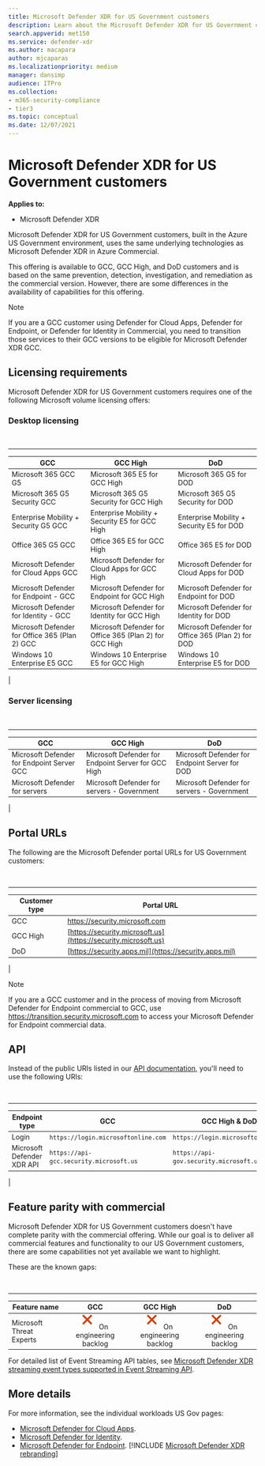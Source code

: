```yaml
---
title: Microsoft Defender XDR for US Government customers
description: Learn about the Microsoft Defender XDR for US Government customers requirements and capabilities available
search.appverid: met150
ms.service: defender-xdr
ms.author: macapara
author: mjcaparas
ms.localizationpriority: medium
manager: dansimp
audience: ITPro
ms.collection: 
- m365-security-compliance
- tier3
ms.topic: conceptual
ms.date: 12/07/2021
---
```


# Microsoft Defender XDR for US Government customers

**Applies to:**
- Microsoft Defender XDR

Microsoft Defender XDR for US Government customers, built in the Azure US Government environment, uses the same underlying technologies as Microsoft Defender XDR in Azure Commercial.

This offering is available to GCC, GCC High, and DoD customers and is based on the same prevention, detection, investigation, and remediation as the commercial version. However, there are some differences in the availability of capabilities for this offering.

> [!NOTE]
> If you are a GCC customer using Defender for Cloud Apps, Defender for Endpoint, or Defender for Identity in Commercial, you need to transition those services to their GCC versions to be eligible for Microsoft Defender XDR GCC.

## Licensing requirements

Microsoft Defender XDR for US Government customers requires one of the following Microsoft volume licensing offers:

### Desktop licensing

<br />

****

|GCC|GCC High|DoD|
|---|---|---|
|Microsoft 365 GCC G5|Microsoft 365 E5 for GCC High|Microsoft 365 G5 for DOD|
|Microsoft 365 G5 Security GCC|Microsoft 365 G5 Security for GCC High|Microsoft 365 G5 Security for DOD|
|Enterprise Mobility + Security G5 GCC|Enterprise Mobility + Security E5 for GCC High|Enterprise Mobility + Security E5 for DOD|
|Office 365 G5 GCC|Office 365 E5 for GCC High|Office 365 E5 for DOD|
|Microsoft Defender for Cloud Apps GCC|Microsoft Defender for Cloud Apps for GCC High|Microsoft Defender for Cloud Apps for DOD|
|Microsoft Defender for Endpoint - GCC|Microsoft Defender for Endpoint for GCC High|Microsoft Defender for Endpoint for DOD|
|Microsoft Defender for Identity - GCC|Microsoft Defender for Identity for GCC High|Microsoft Defender for Identity for DOD|
|Microsoft Defender for Office 365 (Plan 2) GCC|Microsoft Defender for Office 365 (Plan 2) for GCC High|Microsoft Defender for Office 365 (Plan 2) for DOD|
|Windows 10 Enterprise E5 GCC|Windows 10 Enterprise E5 for GCC High|Windows 10 Enterprise E5 for DOD|
|

### Server licensing

<br />

****

|GCC|GCC High|DoD|
|---|---|---|
|Microsoft Defender for Endpoint Server GCC|Microsoft Defender for Endpoint Server for GCC High|Microsoft Defender for Endpoint Server for DOD|
|Microsoft Defender for servers|Microsoft Defender for servers - Government|Microsoft Defender for servers - Government|
|

## Portal URLs

The following are the Microsoft Defender portal URLs for US Government customers:

<br />

****

|Customer type|Portal URL|
|---|---|
|GCC|<https://security.microsoft.com>|
|GCC High|[https://security.microsoft.us](https://security.microsoft.us)|
|DoD|[https://security.apps.mil](https://security.apps.mil)|
|
> [!NOTE]
> If you are a GCC customer and in the process of moving from Microsoft Defender for Endpoint commercial to GCC, use https://transition.security.microsoft.com to access your Microsoft Defender for Endpoint commercial data.

## API

Instead of the public URIs listed in our [API documentation](api-overview.md), you'll need to use the following URIs:

<br />

****

|Endpoint type|GCC|GCC High & DoD|
|---|---|---|
|Login|`https://login.microsoftonline.com`|`https://login.microsoftonline.us`|
|Microsoft Defender XDR API|`https://api-gcc.security.microsoft.us`|`https://api-gov.security.microsoft.us`|
|

## Feature parity with commercial

Microsoft Defender XDR for US Government customers doesn't have complete parity with the commercial offering. While our goal is to deliver all commercial features and functionality to our US Government customers, there are some capabilities not yet available we want to highlight.

These are the known gaps:

<br />

****

|Feature name|GCC|GCC High|DoD|
|---|:---:|:---:|:---:|
|Microsoft Threat Experts|![No](../defender-endpoint/media/svg/check-no.svg) On engineering backlog|![No](../defender-endpoint/media/svg/check-no.svg) On engineering backlog|![No](../defender-endpoint/media/svg/check-no.svg) On engineering backlog|

For detailed list of Event Streaming API tables, see [Microsoft Defender XDR streaming event types supported in Event Streaming API](supported-event-types.md).

## More details

For more information, see the individual workloads US Gov pages:

- [Microsoft Defender for Cloud Apps](/enterprise-mobility-security/solutions/ems-cloud-app-security-govt-service-description).
- [Microsoft Defender for Identity](/enterprise-mobility-security/solutions/ems-mdi-govt-service-description).
- [Microsoft Defender for Endpoint](/microsoft-365/security/defender-endpoint/gov).
[!INCLUDE [Microsoft Defender XDR rebranding](../includes/defender-m3d-techcommunity.md)]
